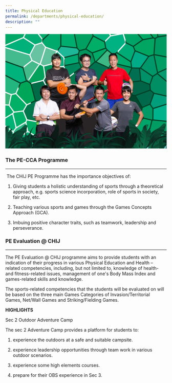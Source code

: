 ```yaml
---
title: Physical Education
permalink: /departments/physical-education/
description: ""
---
```

![](/images/PHYSICAL%20EDUCATION.jpg)

### The PE-CCA Programme

* * *

  

 The CHIJ PE Programme has the importance objectives of:

1) Giving students a holistic understanding of sports through a theoretical approach, e.g. sports science incorporation, role of sports in society, fair play, etc.

2) Teaching various sports and games through the Games Concepts Approach (GCA).

3) Imbuing positive character traits, such as teamwork, leadership and perseverance.

  

### PE Evaluation @ CHIJ

* * *

  

The PE Evaluation @ CHIJ programme aims to provide students with an indication of their progress in various Physical Education and Health –related competencies, including, but not limited to, knowledge of health- and fitness-related issues, management of one's Body Mass Index and games-related skills and knowledge.

  

The sports-related competencies that the students will be evaluated on will be based on the three main Games Categories of Invasion/Territorial Games, Net/Wall Games and Striking/Fielding Games.

  

**HIGHLIGHTS**

Sec 2 Outdoor Adventure Camp

The sec 2 Adventure Camp provides a platform for students to:

1) experience the outdoors at a safe and suitable campsite.

2) experience leadership opportunities through team work in various outdoor scenarios.

3) experience some high elements courses.

4) prepare for their OBS experience in Sec 3.
